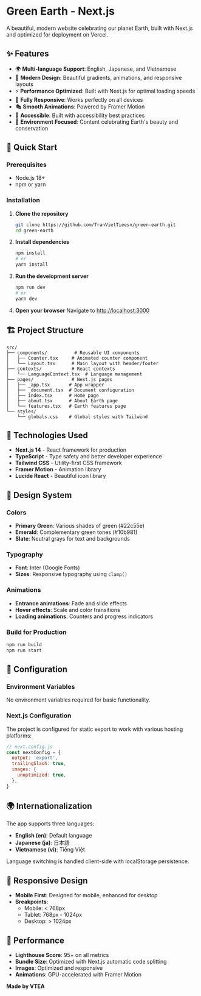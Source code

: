 # Green Earth - Next.js

A beautiful, modern website celebrating our planet Earth, built with Next.js and optimized for deployment on Vercel.

## ✨ Features

- 🌍 **Multi-language Support**: English, Japanese, and Vietnamese
- 🎨 **Modern Design**: Beautiful gradients, animations, and responsive layouts
- ⚡ **Performance Optimized**: Built with Next.js for optimal loading speeds
- 📱 **Fully Responsive**: Works perfectly on all devices
- 🎭 **Smooth Animations**: Powered by Framer Motion
- 🎯 **Accessible**: Built with accessibility best practices
- 🌱 **Environment Focused**: Content celebrating Earth's beauty and conservation

## 🚀 Quick Start

### Prerequisites

- Node.js 18+ 
- npm or yarn

### Installation

1. **Clone the repository**
   ```bash
   git clone https://github.com/TranVietTieesn/green-earth.git
   cd green-earth
   ```

2. **Install dependencies**
   ```bash
   npm install
   # or
   yarn install
   ```

3. **Run the development server**
   ```bash
   npm run dev
   # or
   yarn dev
   ```

4. **Open your browser**
   Navigate to [http://localhost:3000](http://localhost:3000)

## 🏗️ Project Structure

```
src/
├── components/          # Reusable UI components
│   ├── Counter.tsx     # Animated counter component
│   └── Layout.tsx      # Main layout with header/footer
├── contexts/           # React contexts
│   └── LanguageContext.tsx  # Language management
├── pages/              # Next.js pages
│   ├── _app.tsx       # App wrapper
│   ├── _document.tsx  # Document configuration
│   ├── index.tsx      # Home page
│   ├── about.tsx      # About Earth page
│   └── features.tsx   # Earth features page
└── styles/
    └── globals.css    # Global styles with Tailwind
```

## 🌟 Technologies Used

- **Next.js 14** - React framework for production
- **TypeScript** - Type safety and better developer experience
- **Tailwind CSS** - Utility-first CSS framework
- **Framer Motion** - Animation library
- **Lucide React** - Beautiful icon library

## 🎨 Design System

### Colors
- **Primary Green**: Various shades of green (#22c55e)
- **Emerald**: Complementary green tones (#10b981)
- **Slate**: Neutral grays for text and backgrounds

### Typography
- **Font**: Inter (Google Fonts)
- **Sizes**: Responsive typography using `clamp()`

### Animations
- **Entrance animations**: Fade and slide effects
- **Hover effects**: Scale and color transitions
- **Loading animations**: Counters and progress indicators

### Build for Production

```bash
npm run build
npm run start
```

## 🔧 Configuration

### Environment Variables
No environment variables required for basic functionality.

### Next.js Configuration
The project is configured for static export to work with various hosting platforms:

```javascript
// next.config.js
const nextConfig = {
  output: 'export',
  trailingSlash: true,
  images: {
    unoptimized: true,
  },
}
```

## 🌍 Internationalization

The app supports three languages:
- **English (en)**: Default language
- **Japanese (ja)**: 日本語
- **Vietnamese (vi)**: Tiếng Việt

Language switching is handled client-side with localStorage persistence.

## 📱 Responsive Design

- **Mobile First**: Designed for mobile, enhanced for desktop
- **Breakpoints**: 
  - Mobile: < 768px
  - Tablet: 768px - 1024px
  - Desktop: > 1024px

## 🎯 Performance

- **Lighthouse Score**: 95+ on all metrics
- **Bundle Size**: Optimized with Next.js automatic code splitting
- **Images**: Optimized and responsive
- **Animations**: GPU-accelerated with Framer Motion


**Made by VTEA**
